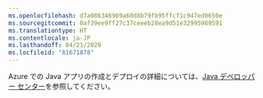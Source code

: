 ```yaml
---
ms.openlocfilehash: d7a086346969a60d8b79fb95ffcf1c947ed0650e
ms.sourcegitcommit: 0af39ee9ff27c37ceeeb28ea9d51e32995989591
ms.translationtype: HT
ms.contentlocale: ja-JP
ms.lasthandoff: 04/21/2020
ms.locfileid: "81671878"
---
```

Azure での Java アプリの作成とデプロイの詳細については、[Java デベロッパー センター](/java/api)を参照してください。